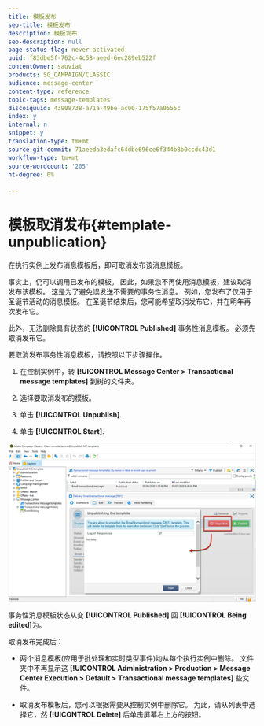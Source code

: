 ```yaml
---
title: 模板发布
seo-title: 模板发布
description: 模板发布
seo-description: null
page-status-flag: never-activated
uuid: f83dbe5f-762c-4c58-aeed-6ec289eb522f
contentOwner: sauviat
products: SG_CAMPAIGN/CLASSIC
audience: message-center
content-type: reference
topic-tags: message-templates
discoiquuid: 43908738-a71a-49be-ac00-175f57a0555c
index: y
internal: n
snippet: y
translation-type: tm+mt
source-git-commit: 71aeeda3edafc64dbe696ce6f344b8b0ccdc43d1
workflow-type: tm+mt
source-wordcount: '205'
ht-degree: 0%

---
```



# 模板取消发布{#template-unpublication}

在执行实例上发布消息模板后，即可取消发布该消息模板。

事实上，仍可以调用已发布的模板。 因此，如果您不再使用消息模板，建议取消发布该模板。 这是为了避免误发送不需要的事务性消息。 例如，您发布了仅用于圣诞节活动的消息模板。 在圣诞节结束后，您可能希望取消发布它，并在明年再次发布它。

此外，无法删除具有状态的 **[!UICONTROL Published]** 事务性消息模板。 必须先取消发布它。

要取消发布事务性消息模板，请按照以下步骤操作。

1. 在控制实例中，转 **[!UICONTROL Message Center > Transactional message templates]** 到树的文件夹。
1. 选择要取消发布的模板。
1. 单击 **[!UICONTROL Unpublish]**.

   <!--1. Fill in the **[!UICONTROL Log of the process]** field.-->

1. 单击 **[!UICONTROL Start]**.

![](assets/message-center-unpublish.png)

事务性消息模板状态从变 **[!UICONTROL Published]** 回 **[!UICONTROL Being edited]**&#x200B;为。

取消发布完成后：

* 两个消息模板(应用于批处理和实时类型事件)均从每个执行实例中删除。 文件夹中不再显示这 **[!UICONTROL Administration > Production > Message Center Execution > Default > Transactional message templates]** 些文件。

* 取消发布模板后，您可以根据需要从控制实例中删除它。 为此，请从列表中选择它，然 **[!UICONTROL Delete]** 后单击屏幕右上方的按钮。
